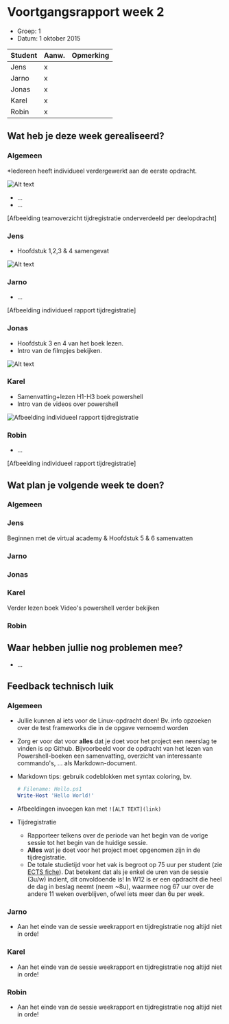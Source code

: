 # Voortgangsrapport week 2

* Groep: 1
* Datum: 1 oktober 2015

| Student  | Aanw. | Opmerking |
| :---     | :---  | :---      |
| Jens |  x   |           |
| Jarno |  x  |           |
| Jonas |  x  |           |
| Karel |  x  |           |
| Robin |  x  |           |

## Wat heb je deze week gerealiseerd?

### Algemeen

*Iedereen heeft individueel verdergewerkt aan de eerste opdracht. 

![Alt text](http://i.imgur.com/47mZ4Y7.png)

* ...
* ...

[Afbeelding teamoverzicht tijdregistratie onderverdeeld per deelopdracht]

### Jens

* Hoofdstuk 1,2,3 & 4 samengevat

![Alt text](http://i.imgur.com/pdZLy5z.png)


### Jarno

* ...

[Afbeelding individueel rapport tijdregistratie]

### Jonas

* Hoofdstuk 3 en 4 van het boek lezen. 
* Intro van de filmpjes bekijken. 

![Alt text](http://i.imgur.com/f9Y4puG.png)

### Karel

* Samenvatting+lezen H1-H3 boek powershell
* Intro van de videos over powershell

![Afbeelding individueel rapport tijdregistratie](http://i.imgur.com/uAiMI3d.jpg)

### Robin

* ...

[Afbeelding individueel rapport tijdregistratie]


## Wat plan je volgende week te doen?

### Algemeen
### Jens
Beginnen met de virtual academy & Hoofdstuk 5 & 6 samenvatten
### Jarno
### Jonas
### Karel
Verder lezen boek
Video's powershell verder bekijken
### Robin


## Waar hebben jullie nog problemen mee?

* ...

## Feedback technisch luik

### Algemeen

- Jullie kunnen al iets voor de Linux-opdracht doen! Bv. info opzoeken over de test frameworks die in de opgave vernoemd worden
- Zorg er voor dat voor **alles** dat je doet voor het project een neerslag te vinden is op Github. Bijvoorbeeld voor de opdracht van het lezen van Powershell-boeken een samenvatting, overzicht van interessante commando's, ... als Markdown-document.
- Markdown tips: gebruik codeblokken met syntax coloring, bv.

    ```PowerShell
    # Filename: Hello.ps1
    Write-Host 'Hello World!'
    ```
- Afbeeldingen invoegen kan met `![ALT TEXT](link)`
- Tijdregistratie 
    - Rapporteer telkens over de periode van het begin van de vorige sessie tot het begin van de huidige sessie.
    - **Alles** wat je doet voor het project moet opgenomen zijn in de tijdregistratie.
    - De totale studietijd voor het vak is begroot op 75 uur per student (zie [ECTS fiche](https://bamaflexweb.hogent.be/BMFUIDetailxOLOD.aspx?a=68558&b=5&c=1)). Dat betekent dat als je enkel de uren van de sessie (3u/w) indient, dit onvoldoende is! In W12 is er een opdracht die heel de dag in beslag neemt (neem ~8u), waarmee nog 67 uur over de andere 11 weken overblijven, ofwel iets meer dan 6u per week.

### Jarno

- Aan het einde van de sessie weekrapport en tijdregistratie nog altijd niet in orde!

### Karel

- Aan het einde van de sessie weekrapport en tijdregistratie nog altijd niet in orde!

### Robin

- Aan het einde van de sessie weekrapport en tijdregistratie nog altijd niet in orde!
